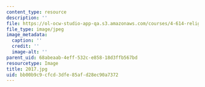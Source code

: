 ```yaml
---
content_type: resource
description: ''
file: https://ol-ocw-studio-app-qa.s3.amazonaws.com/courses/4-614-religious-architecture-and-islamic-cultures-fall-2002/bb00b9c9cfcd3dfe85afd28ec90a7372_2017.jpg
file_type: image/jpeg
image_metadata:
  caption: ''
  credit: ''
  image-alt: ''
parent_uid: 68abeaab-4eff-532c-e858-18d3ffb567bd
resourcetype: Image
title: 2017.jpg
uid: bb00b9c9-cfcd-3dfe-85af-d28ec90a7372
---
```


